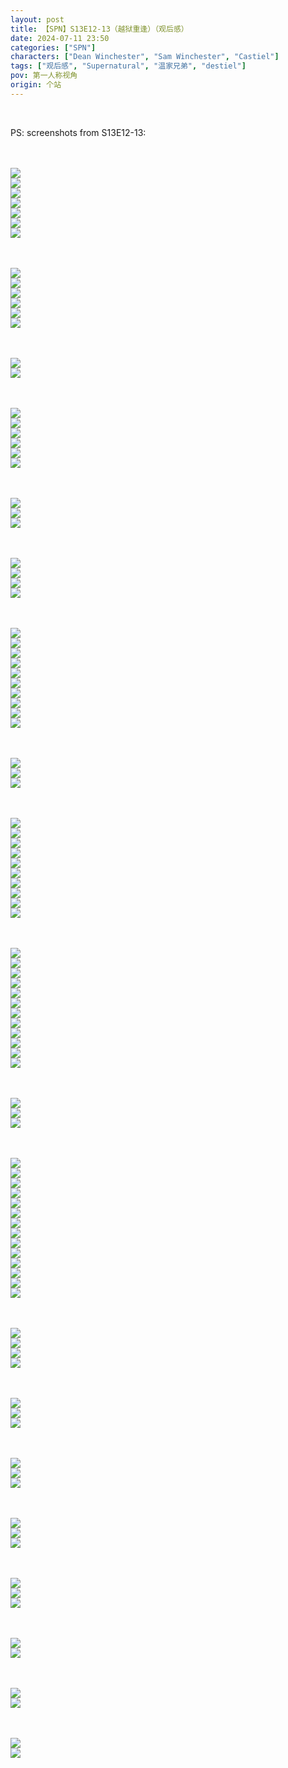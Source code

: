 ```yaml
---
layout: post
title: 【SPN】S13E12-13（越狱重逢）（观后感）
date: 2024-07-11 23:50
categories: ["SPN"]
characters: ["Dean Winchester", "Sam Winchester", "Castiel"]
tags: ["观后感", "Supernatural", "温家兄弟", "destiel"]
pov: 第一人称视角
origin: 个站
---
```


<br>

PS: screenshots from S13E12-13:

<br><br>
![](https://github.com/junesirius/junesirius.github.io/tree/master/assets/images/SPN/S13/2024-07-11-SPN-1312-1.jpg)
<br>
![](https://github.com/junesirius/junesirius.github.io/tree/master/assets/images/SPN/S13/2024-07-11-SPN-1312-2.jpg)
<br>
![](https://github.com/junesirius/junesirius.github.io/tree/master/assets/images/SPN/S13/2024-07-11-SPN-1312-3.jpg)
<br>
![](https://github.com/junesirius/junesirius.github.io/tree/master/assets/images/SPN/S13/2024-07-11-SPN-1312-4.jpg)
<br>
![](https://github.com/junesirius/junesirius.github.io/tree/master/assets/images/SPN/S13/2024-07-11-SPN-1312-5.jpg)
<br>
![](https://github.com/junesirius/junesirius.github.io/tree/master/assets/images/SPN/S13/2024-07-11-SPN-1312-6.jpg)
<br>
![](https://github.com/junesirius/junesirius.github.io/tree/master/assets/images/SPN/S13/2024-07-11-SPN-1312-7.jpg)
<br>

<br><br>
![](https://github.com/junesirius/junesirius.github.io/tree/master/assets/images/SPN/S13/2024-07-11-SPN-1312-8.jpg)
<br>
![](https://github.com/junesirius/junesirius.github.io/tree/master/assets/images/SPN/S13/2024-07-11-SPN-1312-9.jpg)
<br>
![](https://github.com/junesirius/junesirius.github.io/tree/master/assets/images/SPN/S13/2024-07-11-SPN-1312-10.jpg)
<br>
![](https://github.com/junesirius/junesirius.github.io/tree/master/assets/images/SPN/S13/2024-07-11-SPN-1312-11.jpg)
<br>
![](https://github.com/junesirius/junesirius.github.io/tree/master/assets/images/SPN/S13/2024-07-11-SPN-1312-12.jpg)
<br>
![](https://github.com/junesirius/junesirius.github.io/tree/master/assets/images/SPN/S13/2024-07-11-SPN-1312-13.jpg)
<br>

<br><br>
![](https://github.com/junesirius/junesirius.github.io/tree/master/assets/images/SPN/S13/2024-07-11-SPN-1312-14.jpg)
<br>
![](https://github.com/junesirius/junesirius.github.io/tree/master/assets/images/SPN/S13/2024-07-11-SPN-1312-15.jpg)
<br>

<br><br>
![](https://github.com/junesirius/junesirius.github.io/tree/master/assets/images/SPN/S13/2024-07-11-SPN-1312-16.jpg)
<br>
![](https://github.com/junesirius/junesirius.github.io/tree/master/assets/images/SPN/S13/2024-07-11-SPN-1312-17.jpg)
<br>
![](https://github.com/junesirius/junesirius.github.io/tree/master/assets/images/SPN/S13/2024-07-11-SPN-1312-18.jpg)
<br>
![](https://github.com/junesirius/junesirius.github.io/tree/master/assets/images/SPN/S13/2024-07-11-SPN-1312-19.jpg)
<br>
![](https://github.com/junesirius/junesirius.github.io/tree/master/assets/images/SPN/S13/2024-07-11-SPN-1312-20.jpg)
<br>
![](https://github.com/junesirius/junesirius.github.io/tree/master/assets/images/SPN/S13/2024-07-11-SPN-1312-25.jpg)
<br>

<br><br>
![](https://github.com/junesirius/junesirius.github.io/tree/master/assets/images/SPN/S13/2024-07-11-SPN-1312-21.jpg)
<br>
![](https://github.com/junesirius/junesirius.github.io/tree/master/assets/images/SPN/S13/2024-07-11-SPN-1312-22.jpg)
<br>
![](https://github.com/junesirius/junesirius.github.io/tree/master/assets/images/SPN/S13/2024-07-11-SPN-1312-23.jpg)
<br>

<br><br>
![](https://github.com/junesirius/junesirius.github.io/tree/master/assets/images/SPN/S13/2024-07-11-SPN-1312-24.jpg)
<br>
![](https://github.com/junesirius/junesirius.github.io/tree/master/assets/images/SPN/S13/2024-07-11-SPN-1312-26.jpg)
<br>
![](https://github.com/junesirius/junesirius.github.io/tree/master/assets/images/SPN/S13/2024-07-11-SPN-1312-27.jpg)
<br>
![](https://github.com/junesirius/junesirius.github.io/tree/master/assets/images/SPN/S13/2024-07-11-SPN-1312-28.jpg)
<br>

<br><br>
![](https://github.com/junesirius/junesirius.github.io/tree/master/assets/images/SPN/S13/2024-07-11-SPN-1312-29.jpg)
<br>
![](https://github.com/junesirius/junesirius.github.io/tree/master/assets/images/SPN/S13/2024-07-11-SPN-1312-30.jpg)
<br>
![](https://github.com/junesirius/junesirius.github.io/tree/master/assets/images/SPN/S13/2024-07-11-SPN-1312-31.jpg)
<br>
![](https://github.com/junesirius/junesirius.github.io/tree/master/assets/images/SPN/S13/2024-07-11-SPN-1312-32.jpg)
<br>
![](https://github.com/junesirius/junesirius.github.io/tree/master/assets/images/SPN/S13/2024-07-11-SPN-1312-33.jpg)
<br>
![](https://github.com/junesirius/junesirius.github.io/tree/master/assets/images/SPN/S13/2024-07-11-SPN-1312-34.jpg)
<br>
![](https://github.com/junesirius/junesirius.github.io/tree/master/assets/images/SPN/S13/2024-07-11-SPN-1312-35.jpg)
<br>
![](https://github.com/junesirius/junesirius.github.io/tree/master/assets/images/SPN/S13/2024-07-11-SPN-1312-36.jpg)
<br>
![](https://github.com/junesirius/junesirius.github.io/tree/master/assets/images/SPN/S13/2024-07-11-SPN-1312-37.jpg)
<br>
![](https://github.com/junesirius/junesirius.github.io/tree/master/assets/images/SPN/S13/2024-07-11-SPN-1312-38.jpg)
<br>

<br><br>
![](https://github.com/junesirius/junesirius.github.io/tree/master/assets/images/SPN/S13/2024-07-11-SPN-1312-39.jpg)
<br>
![](https://github.com/junesirius/junesirius.github.io/tree/master/assets/images/SPN/S13/2024-07-11-SPN-1312-40.jpg)
<br>
![](https://github.com/junesirius/junesirius.github.io/tree/master/assets/images/SPN/S13/2024-07-11-SPN-1312-41.jpg)
<br>

<br><br>
![](https://github.com/junesirius/junesirius.github.io/tree/master/assets/images/SPN/S13/2024-07-11-SPN-1313-1.jpg)
<br>
![](https://github.com/junesirius/junesirius.github.io/tree/master/assets/images/SPN/S13/2024-07-11-SPN-1313-2.jpg)
<br>
![](https://github.com/junesirius/junesirius.github.io/tree/master/assets/images/SPN/S13/2024-07-11-SPN-1313-3.jpg)
<br>
![](https://github.com/junesirius/junesirius.github.io/tree/master/assets/images/SPN/S13/2024-07-11-SPN-1313-4.jpg)
<br>
![](https://github.com/junesirius/junesirius.github.io/tree/master/assets/images/SPN/S13/2024-07-11-SPN-1313-5.jpg)
<br>
![](https://github.com/junesirius/junesirius.github.io/tree/master/assets/images/SPN/S13/2024-07-11-SPN-1313-6.jpg)
<br>
![](https://github.com/junesirius/junesirius.github.io/tree/master/assets/images/SPN/S13/2024-07-11-SPN-1313-7.jpg)
<br>
![](https://github.com/junesirius/junesirius.github.io/tree/master/assets/images/SPN/S13/2024-07-11-SPN-1313-8.jpg)
<br>
![](https://github.com/junesirius/junesirius.github.io/tree/master/assets/images/SPN/S13/2024-07-11-SPN-1313-9.jpg)
<br>
![](https://github.com/junesirius/junesirius.github.io/tree/master/assets/images/SPN/S13/2024-07-11-SPN-1313-10.jpg)
<br>

<br><br>
![](https://github.com/junesirius/junesirius.github.io/tree/master/assets/images/SPN/S13/2024-07-11-SPN-1313-11.jpg)
<br>
![](https://github.com/junesirius/junesirius.github.io/tree/master/assets/images/SPN/S13/2024-07-11-SPN-1313-12.jpg)
<br>
![](https://github.com/junesirius/junesirius.github.io/tree/master/assets/images/SPN/S13/2024-07-11-SPN-1313-13.jpg)
<br>
![](https://github.com/junesirius/junesirius.github.io/tree/master/assets/images/SPN/S13/2024-07-11-SPN-1313-14.jpg)
<br>
![](https://github.com/junesirius/junesirius.github.io/tree/master/assets/images/SPN/S13/2024-07-11-SPN-1313-15.jpg)
<br>
![](https://github.com/junesirius/junesirius.github.io/tree/master/assets/images/SPN/S13/2024-07-11-SPN-1313-16.jpg)
<br>
![](https://github.com/junesirius/junesirius.github.io/tree/master/assets/images/SPN/S13/2024-07-11-SPN-1313-17.jpg)
<br>
![](https://github.com/junesirius/junesirius.github.io/tree/master/assets/images/SPN/S13/2024-07-11-SPN-1313-18.jpg)
<br>
![](https://github.com/junesirius/junesirius.github.io/tree/master/assets/images/SPN/S13/2024-07-11-SPN-1313-19.jpg)
<br>
![](https://github.com/junesirius/junesirius.github.io/tree/master/assets/images/SPN/S13/2024-07-11-SPN-1313-20.jpg)
<br>
![](https://github.com/junesirius/junesirius.github.io/tree/master/assets/images/SPN/S13/2024-07-11-SPN-1313-21.jpg)
<br>
![](https://github.com/junesirius/junesirius.github.io/tree/master/assets/images/SPN/S13/2024-07-11-SPN-1313-22.jpg)
<br>

<br><br>
![](https://github.com/junesirius/junesirius.github.io/tree/master/assets/images/SPN/S13/2024-07-11-SPN-1313-23.jpg)
<br>
![](https://github.com/junesirius/junesirius.github.io/tree/master/assets/images/SPN/S13/2024-07-11-SPN-1313-24.jpg)
<br>
![](https://github.com/junesirius/junesirius.github.io/tree/master/assets/images/SPN/S13/2024-07-11-SPN-1313-25.jpg)
<br>

<br><br>
![](https://github.com/junesirius/junesirius.github.io/tree/master/assets/images/SPN/S13/2024-07-11-SPN-1313-26.jpg)
<br>
![](https://github.com/junesirius/junesirius.github.io/tree/master/assets/images/SPN/S13/2024-07-11-SPN-1313-27.jpg)
<br>
![](https://github.com/junesirius/junesirius.github.io/tree/master/assets/images/SPN/S13/2024-07-11-SPN-1313-28.jpg)
<br>
![](https://github.com/junesirius/junesirius.github.io/tree/master/assets/images/SPN/S13/2024-07-11-SPN-1313-29.jpg)
<br>
![](https://github.com/junesirius/junesirius.github.io/tree/master/assets/images/SPN/S13/2024-07-11-SPN-1313-30.jpg)
<br>
![](https://github.com/junesirius/junesirius.github.io/tree/master/assets/images/SPN/S13/2024-07-11-SPN-1313-31.jpg)
<br>
![](https://github.com/junesirius/junesirius.github.io/tree/master/assets/images/SPN/S13/2024-07-11-SPN-1313-32.jpg)
<br>
![](https://github.com/junesirius/junesirius.github.io/tree/master/assets/images/SPN/S13/2024-07-11-SPN-1313-33.jpg)
<br>
![](https://github.com/junesirius/junesirius.github.io/tree/master/assets/images/SPN/S13/2024-07-11-SPN-1313-34.jpg)
<br>
![](https://github.com/junesirius/junesirius.github.io/tree/master/assets/images/SPN/S13/2024-07-11-SPN-1313-35.jpg)
<br>
![](https://github.com/junesirius/junesirius.github.io/tree/master/assets/images/SPN/S13/2024-07-11-SPN-1313-36.jpg)
<br>
![](https://github.com/junesirius/junesirius.github.io/tree/master/assets/images/SPN/S13/2024-07-11-SPN-1313-37.jpg)
<br>
![](https://github.com/junesirius/junesirius.github.io/tree/master/assets/images/SPN/S13/2024-07-11-SPN-1313-38.jpg)
<br>
![](https://github.com/junesirius/junesirius.github.io/tree/master/assets/images/SPN/S13/2024-07-11-SPN-1313-39.jpg)
<br>

<br><br>
![](https://github.com/junesirius/junesirius.github.io/tree/master/assets/images/SPN/S13/2024-07-11-SPN-1313-40.jpg)
<br>
![](https://github.com/junesirius/junesirius.github.io/tree/master/assets/images/SPN/S13/2024-07-11-SPN-1313-41.jpg)
<br>
![](https://github.com/junesirius/junesirius.github.io/tree/master/assets/images/SPN/S13/2024-07-11-SPN-1313-42.jpg)
<br>
![](https://github.com/junesirius/junesirius.github.io/tree/master/assets/images/SPN/S13/2024-07-11-SPN-1313-43.jpg)
<br>

<br><br>
![](https://github.com/junesirius/junesirius.github.io/tree/master/assets/images/SPN/S13/2024-07-11-SPN-1313-44.jpg)
<br>
![](https://github.com/junesirius/junesirius.github.io/tree/master/assets/images/SPN/S13/2024-07-11-SPN-1313-45.jpg)
<br>
![](https://github.com/junesirius/junesirius.github.io/tree/master/assets/images/SPN/S13/2024-07-11-SPN-1313-46.jpg)
<br>

<br><br>
![](https://github.com/junesirius/junesirius.github.io/tree/master/assets/images/SPN/S13/2024-07-11-SPN-1313-47.jpg)
<br>
![](https://github.com/junesirius/junesirius.github.io/tree/master/assets/images/SPN/S13/2024-07-11-SPN-1313-48.jpg)
<br>
![](https://github.com/junesirius/junesirius.github.io/tree/master/assets/images/SPN/S13/2024-07-11-SPN-1313-49.jpg)
<br>

<br><br>
![](https://github.com/junesirius/junesirius.github.io/tree/master/assets/images/SPN/S13/2024-07-11-SPN-1313-50.jpg)
<br>
![](https://github.com/junesirius/junesirius.github.io/tree/master/assets/images/SPN/S13/2024-07-11-SPN-1313-51.jpg)
<br>
![](https://github.com/junesirius/junesirius.github.io/tree/master/assets/images/SPN/S13/2024-07-11-SPN-1313-52.jpg)
<br>

<br><br>
![](https://github.com/junesirius/junesirius.github.io/tree/master/assets/images/SPN/S13/2024-07-11-SPN-1313-53.jpg)
<br>
![](https://github.com/junesirius/junesirius.github.io/tree/master/assets/images/SPN/S13/2024-07-11-SPN-1313-54.jpg)
<br>
![](https://github.com/junesirius/junesirius.github.io/tree/master/assets/images/SPN/S13/2024-07-11-SPN-1313-55.jpg)
<br>

<br><br>
![](https://github.com/junesirius/junesirius.github.io/tree/master/assets/images/SPN/S13/2024-07-11-SPN-1313-56.jpg)
<br>
![](https://github.com/junesirius/junesirius.github.io/tree/master/assets/images/SPN/S13/2024-07-11-SPN-1313-57.jpg)
<br>

<br><br>
![](https://github.com/junesirius/junesirius.github.io/tree/master/assets/images/SPN/S13/2024-07-11-SPN-1313-58.jpg)
<br>
![](https://github.com/junesirius/junesirius.github.io/tree/master/assets/images/SPN/S13/2024-07-11-SPN-1313-59.jpg)
<br>

<br><br>
![](https://github.com/junesirius/junesirius.github.io/tree/master/assets/images/SPN/S13/2024-07-11-SPN-1313-60.jpg)
<br>
![](https://github.com/junesirius/junesirius.github.io/tree/master/assets/images/SPN/S13/2024-07-11-SPN-1313-61.jpg)
<br>
